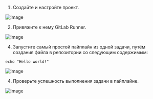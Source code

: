 1. Создайте и настройте проект.

![image](https://github.com/user-attachments/assets/7236326d-ae9e-4fe8-ac6c-ccd807855421)


2. Привяжите к нему GitLab Runner.

![image](https://github.com/user-attachments/assets/3e148ba7-a6c4-4138-b8bc-9bfb84cc6212)

   
4. Запустите самый простой пайплайн из одной задачи, путём создания файла в репозитории со следующим содержимым:
``` echo job: script:
echo "Hello world!"
```
![image](https://github.com/user-attachments/assets/5186a71d-93bc-44c6-9f64-17579c39a576)


4. Проверьте успешность выполнения задачи в пайплайне.

![image](https://github.com/user-attachments/assets/9e17e733-d804-41bb-afd1-96ea21048749)
